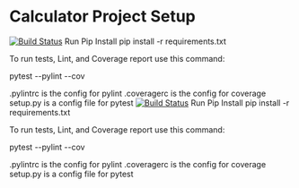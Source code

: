 # Calculator Project Setup
[![Build Status](https://app.travis-ci.com/Tanv08/calc2.svg?branch=main)](https://app.travis-ci.com/Tanv08/calc2)
Run Pip Install
pip install -r requirements.txt

To run tests, Lint, and Coverage report use this command:

pytest  --pylint --cov

.pylintrc is the config for pylint
.coveragerc is the config for coverage
setup.py is a config file for pytest
[![Build Status](https://app.travis-ci.com/Tanv08/calc2_division.svg?branch=master)](https://app.travis-ci.com/Tanv08/calc2_division)
Run Pip Install
pip install -r requirements.txt

To run tests, Lint, and Coverage report use this command:

pytest  --pylint --cov

.pylintrc is the config for pylint
.coveragerc is the config for coverage
setup.py is a config file for pytest

